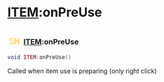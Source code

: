 # [ITEM](../item/README.md):onPreUse

### <img src="../../.gitbook/assets/shared.png" width="32" height="32" /> [ITEM](../item/README.md):onPreUse

```lua
void ITEM:onPreUse()
```

Called when item use is preparing (only right click)<br>
